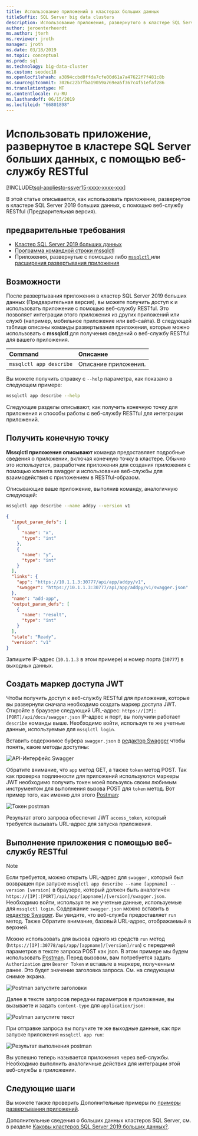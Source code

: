 ```yaml
---
title: Использование приложений в кластерах больших данных
titleSuffix: SQL Server big data clusters
description: Использование приложения, развернутого в кластере SQL Server 2019 больших данных, с помощью веб-службу RESTful (Предварительная версия).
author: jeroenterheerdt
ms.author: jterh
ms.reviewer: jroth
manager: jroth
ms.date: 03/18/2019
ms.topic: conceptual
ms.prod: sql
ms.technology: big-data-cluster
ms.custom: seodec18
ms.openlocfilehash: a3894ccbd8ffda7cfe00d61a7a47622f7f481c8b
ms.sourcegitcommit: 3026c22b7fba19059a769ea5f367c4f51efaf286
ms.translationtype: MT
ms.contentlocale: ru-RU
ms.lasthandoff: 06/15/2019
ms.locfileid: "66801898"
---
```

# <a name="consume-an-app-deployed-on-sql-server-big-data-cluster-using-a-restful-web-service"></a>Использовать приложение, развернутое в кластере SQL Server больших данных, с помощью веб-службу RESTful

[!INCLUDE[tsql-appliesto-ssver15-xxxx-xxxx-xxx](../includes/tsql-appliesto-ssver15-xxxx-xxxx-xxx.md)]

В этой статье описывается, как использовать приложение, развернутое в кластере SQL Server 2019 больших данных, с помощью веб-службу RESTful (Предварительная версия).

## <a name="prerequisites"></a>предварительные требования

- [Кластер SQL Server 2019 больших данных](deployment-guidance.md)
- [Программа командной строки mssqlctl](deploy-install-mssqlctl.md)
- Приложения, развернутые с помощью либо [ `mssqlctl` ](big-data-cluster-create-apps.md) или [расширения развертывания приложения](app-deployment-extension.md)

## <a name="capabilities"></a>Возможности

После развертывания приложения в кластер SQL Server 2019 больших данных (Предварительная версия), вы можете получить доступ к и использовать приложение с помощью веб-службу RESTful. Это позволяет интеграции этого приложения из других приложений или служб (например, мобильное приложение или веб-сайта). В следующей таблице описаны команды развертывания приложения, которые можно использовать с **mssqlctl** для получения сведений о веб-службу RESTful для вашего приложения.

|Command |Описание |
|:---|:---|
|`mssqlctl app describe` | Описание приложения. |

Вы можете получить справку с `--help` параметра, как показано в следующем примере:

```bash
mssqlctl app describe --help
```

Следующие разделы описывают, как получить конечную точку для приложения и способы работы с веб-службу RESTful для интеграции приложений.

## <a name="retrieve-the-endpoint"></a>Получить конечную точку

**Mssqlctl приложения описывают** команда предоставляет подробные сведения о приложении, включая конечную точку в кластере. Обычно это используется, разработчик приложения для создания приложения с помощью клиента swagger и использование веб-службы для взаимодействия с приложением в RESTful-образом.

Описывающие ваше приложение, выполнив команду, аналогичную следующей:

```bash
mssqlctl app describe --name addpy --version v1
```

```json
{
  "input_param_defs": [
    {
      "name": "x",
      "type": "int"
    },
    {
      "name": "y",
      "type": "int"
    }
  ],
  "links": {
    "app": "https://10.1.1.3:30777/api/app/addpy/v1",
    "swagger": "https://10.1.1.3:30777/api/app/addpy/v1/swagger.json"
  },
  "name": "add-app",
  "output_param_defs": [
    {
      "name": "result",
      "type": "int"
    }
  ],
  "state": "Ready",
  "version": "v1"
}
```

Запишите IP-адрес (`10.1.1.3` в этом примере) и номер порта (`30777`) в выходных данных.

## <a name="generate-a-jwt-access-token"></a>Создать маркер доступа JWT

Чтобы получить доступ к веб-службу RESTful для приложения, которые вы развернули сначала необходимо создать маркер доступа JWT. Откройте в браузере следующий URL-адрес: `https://[IP]:[PORT]/api/docs/swagger.json` IP-адрес и порт, вы получили работает `describe` команды выше. Необходимо войти, используя те же учетные данные, используемые для `mssqlctl login`.

Вставить содержимое буфера `swagger.json` в [редактор Swagger](https://editor.swagger.io) чтобы понять, какие методы доступны:

![API-Интерфейс Swagger](media/big-data-cluster-consume-apps/api_swagger.png)

Обратите внимание, что `app` метод GET, а также `token` метод POST. Так как проверка подлинности для приложений используются маркеры JWT необходимо получить токен моей пользуясь своим любимым инструментом для выполнения вызова POST для `token` метод. Вот пример того, как именно для этого [Postman](https://www.getpostman.com/):

![Токен postman](media/big-data-cluster-consume-apps/postman_token.png)

Результат этого запроса обеспечит JWT `access_token`, который требуется вызывать URL-адрес для запуска приложения.

## <a name="execute-the-app-using-the-restful-web-service"></a>Выполнение приложения с помощью веб-службу RESTful

> [!NOTE]
> Если требуется, можно открыть URL-адрес для `swagger` , который был возвращен при запуске `mssqlctl app describe --name [appname] --version [version]` в браузере, который должен быть аналогичен `https://[IP]:[PORT]/api/app/[appname]/[version]/swagger.json`. Необходимо войти, используя те же учетные данные, используемые для `mssqlctl login`. Содержание `swagger.json` можно вставить в [редактор Swagger](https://editor.swagger.io). Вы увидите, что веб-служба предоставляет `run` метод. Также Обратите внимание, базовый URL-адрес, отображаемый в верхней.

Можно использовать для вызова одного из средств `run` метод (`https://[IP]:30778/api/app/[appname]/[version]/run`) с передачей параметров в тексте запроса POST как json. В этом примере мы будем использовать [Postman](https://www.getpostman.com/). Перед вызовом, вам потребуется задать `Authorization` для `Bearer Token` и вставьте в маркере, полученным ранее. Это будет значение заголовка запроса. См. на следующем снимке экрана.

![Postman запустите заголовки](media/big-data-cluster-consume-apps/postman_run_1.png)

Далее в тексте запросов передачи параметров в приложение, вы вызываете и задать `content-type` для `application/json`:

![Postman запустите текст](media/big-data-cluster-consume-apps/postman_run_2.png)

При отправке запроса вы получите те же выходные данные, как при запуске приложения `mssqlctl app run`:

![Результат выполнения postman](media/big-data-cluster-consume-apps/postman_result.png)

Вы успешно теперь называется приложения через веб-службы. Необходимо выполнить аналогичные действия для интеграции этой веб-службы в приложении.

## <a name="next-steps"></a>Следующие шаги

Вы можете также проверить Дополнительные примеры по [примеры развертывания приложений](https://aka.ms/sql-app-deploy).

Дополнительные сведения о больших данных кластеров SQL Server, см. в разделе [Каковы кластеров SQL Server 2019 больших данных?](big-data-cluster-overview.md).
